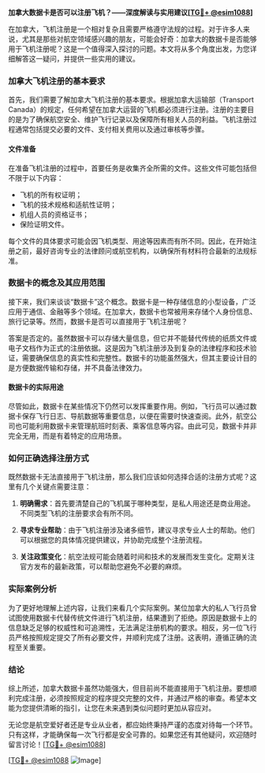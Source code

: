 **加拿大数据卡是否可以注册飞机？——深度解读与实用建议[[TG💪+ @esim1088](https://t.me/s/esim1088)]**

在加拿大，飞机注册是一个相对复杂且需要严格遵守法规的过程。对于许多人来说，尤其是那些对航空领域感兴趣的朋友，可能会好奇：加拿大的数据卡是否能够用于飞机注册呢？这是一个值得深入探讨的问题。本文将从多个角度出发，为您详细解答这一疑问，并提供一些实用的建议。

### 加拿大飞机注册的基本要求

首先，我们需要了解加拿大飞机注册的基本要求。根据加拿大运输部（Transport Canada）的规定，任何希望在加拿大运营的飞机都必须进行注册。注册的主要目的是为了确保航空安全、维护飞行记录以及保障所有相关人员的利益。飞机注册过程通常包括提交必要的文件、支付相关费用以及通过审核等步骤。

#### 文件准备

在准备飞机注册的过程中，首要任务是收集齐全所需的文件。这些文件可能包括但不限于以下内容：
- 飞机的所有权证明；
- 飞机的技术规格和适航性证明；
- 机组人员的资格证书；
- 保险证明文件。

每个文件的具体要求可能会因飞机类型、用途等因素而有所不同。因此，在开始注册之前，最好咨询专业的法律顾问或航空机构，以确保所有材料符合最新的法规标准。

### 数据卡的概念及其应用范围

接下来，我们来谈谈“数据卡”这个概念。数据卡是一种存储信息的小型设备，广泛应用于通信、金融等多个领域。在加拿大，数据卡也常被用来存储个人身份信息、旅行记录等。然而，数据卡是否可以直接用于飞机注册呢？

答案是否定的。虽然数据卡可以存储大量信息，但它并不能替代传统的纸质文件或电子文档作为正式的注册依据。这是因为飞机注册涉及到复杂的法律程序和技术验证，需要确保信息的真实性和完整性。数据卡的功能虽然强大，但其主要设计目的是方便数据传输和存储，并不具备法律效力。

#### 数据卡的实际用途

尽管如此，数据卡在某些情况下仍然可以发挥重要作用。例如，飞行员可以通过数据卡保存飞行日志、导航数据等重要信息，以便在需要时快速查阅。此外，航空公司也可能利用数据卡来管理航班时刻表、乘客信息等内容。由此可见，数据卡并非完全无用，而是有着特定的应用场景。

### 如何正确选择注册方式

既然数据卡无法直接用于飞机注册，那么我们应该如何选择合适的注册方式呢？这里有几个关键点需要注意：

1. **明确需求**：首先要清楚自己的飞机属于哪种类型，是私人用途还是商业用途。不同类型飞机的注册要求会有所不同。
   
2. **寻求专业帮助**：由于飞机注册涉及诸多细节，建议寻求专业人士的帮助。他们可以根据您的具体情况提供建议，并协助完成整个注册流程。

3. **关注政策变化**：航空法规可能会随着时间和技术的发展而发生变化。定期关注官方发布的最新政策，可以帮助您避免不必要的麻烦。

### 实际案例分析

为了更好地理解上述内容，让我们来看几个实际案例。某位加拿大的私人飞行员曾试图使用数据卡代替传统文件进行飞机注册，结果遭到了拒绝。原因是数据卡上的信息缺乏足够的权威性和可追溯性，无法满足注册机构的要求。相反，另一位飞行员严格按照规定提交了所有必要文件，并顺利完成了注册。这表明，遵循正确的流程至关重要。

### 结论

综上所述，加拿大数据卡虽然功能强大，但目前尚不能直接用于飞机注册。要想顺利完成注册，必须按照规定的程序提交完整的文件，并通过严格的审查。希望本文能为您提供清晰的指引，让您在未来遇到类似问题时更加从容应对。

无论您是航空爱好者还是专业从业者，都应始终秉持严谨的态度对待每一个环节。只有这样，才能确保每一次飞行都是安全可靠的。如果您还有其他疑问，欢迎随时留言讨论！[[TG💪+ @esim1088](https://t.me/s/esim1088)]

[[TG💪+ @esim1088](https://t.me/s/esim1088) ![Image](https://i.postimg.cc/4NQfJmqS/Snipaste-2025-05-13-00-14-12.png)]